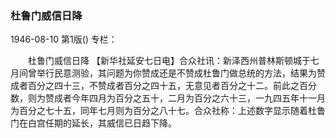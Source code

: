 ### 杜鲁门威信日降

1946-08-10
第1版()
专栏：

　　杜鲁门威信日降
    【新华社延安七日电】合众社讯：新泽西州普林斯顿城于七月间曾举行民意测验，其问题为你赞成还是不赞成杜鲁门做总统的方法，结果为赞成者百分之四十三，不赞成者百分之四十五，无意见者百分之十二。前此之百分数，则为赞成者今年四月为百分之五十，二月为百分之六十三，一九四五年十一月为百分之七十五，同年七月则为百分之八十七。合众社称：上述数字显示随着杜鲁门在白宫任期的延长，其威信已日趋下降。
